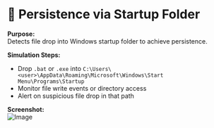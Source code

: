 # 🔁 Persistence via Startup Folder

**Purpose:**  
Detects file drop into Windows startup folder to achieve persistence.

**Simulation Steps:**  
- Drop `.bat` or `.exe` into `C:\Users\<user>\AppData\Roaming\Microsoft\Windows\Start Menu\Programs\Startup`
- Monitor file write events or directory access
- Alert on suspicious file drop in that path

**Screenshot:**  
![Image](https://github.com/user-attachments/assets/53d1a624-e53d-43a8-97ab-02832f1ee4a5)

